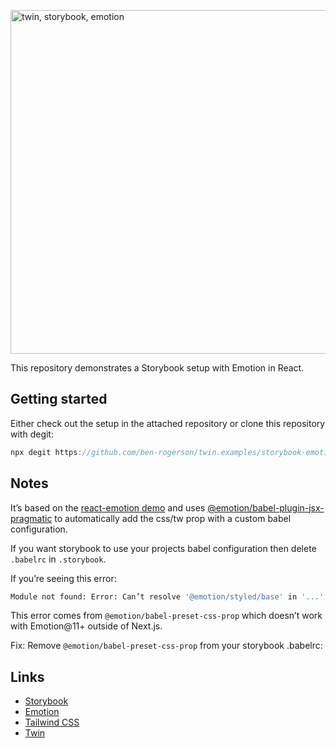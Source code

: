 <a href="#"><img src="https://i.imgur.com/x9LMZVI.png" alt="twin, storybook, emotion" width="550"></a>

This repository demonstrates a Storybook setup with Emotion in React.

## Getting started

Either check out the setup in the attached repository or clone this repository with degit:

```js
npx degit https://github.com/ben-rogerson/twin.examples/storybook-emotion folder-name
```

## Notes

It’s based on the [react-emotion demo](https://github.com/ben-rogerson/twin.examples/tree/master/react-emotion) and uses [@emotion/babel-plugin-jsx-pragmatic](https://github.com/emotion-js/emotion/tree/master/packages/babel-plugin-jsx-pragmatic) to automatically add the css/tw prop with a custom babel configuration.

If you want storybook to use your projects babel configuration then delete `.babelrc` in `.storybook`.

If you’re seeing this error:

```bash
Module not found: Error: Can’t resolve '@emotion/styled/base' in '...'
```

This error comes from `@emotion/babel-preset-css-prop` which doesn’t work with Emotion@11+ outside of Next.js.

Fix: Remove `@emotion/babel-preset-css-prop` from your storybook .babelrc:

## Links

- [Storybook](https://storybook.js.org/)
- [Emotion](https://emotion.sh/docs/introduction)
- [Tailwind CSS](https://tailwindcss.com/)
- [Twin](https://github.com/ben-rogerson/twin.macro)

